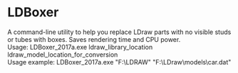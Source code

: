 # LDBoxer
A command-line utility to help you replace LDraw parts with no visible studs or tubes with boxes. 
Saves rendering time and CPU power.
<br>
Usage:  LDBoxer_2017a.exe ldraw_library_location  ldraw_model_location_for_conversion
<br>
Usage example:  LDBoxer_2017a.exe "F:\LDRAW" "F:\LDraw\models\car.dat"
